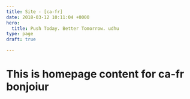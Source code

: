 ```yaml
---
title: Site - [ca-fr]
date: 2018-03-12 10:11:04 +0000
hero:
  title: Push Today. Better Tomorrow. udhu
type: page
draft: true

---
```

# This is homepage content for ca-fr bonjoiur